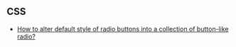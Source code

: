 ## CSS
- [How to alter default style of radio buttons into a collection of button-like radio?](https://github.com/billychen0894/blog/issues/2)
